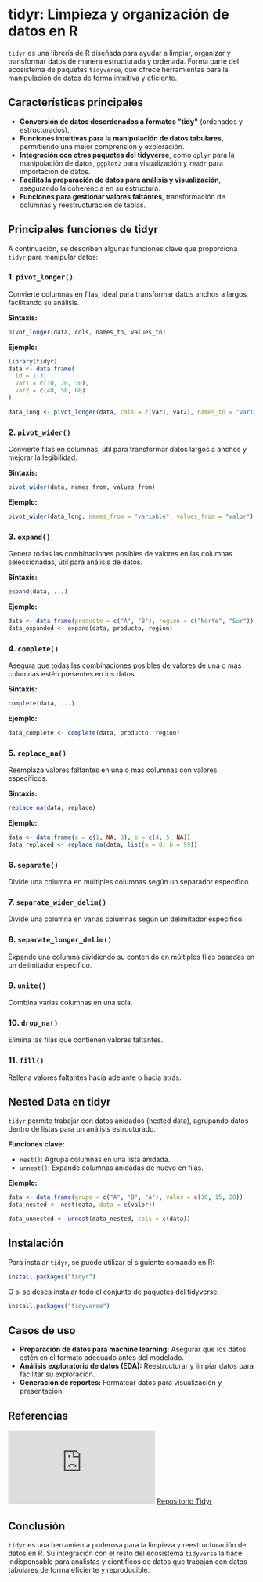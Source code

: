 # tidyr: Limpieza y organización de datos en R

`tidyr` es una librería de R diseñada para ayudar a limpiar, organizar y transformar datos de manera estructurada y ordenada. Forma parte del ecosistema de paquetes `tidyverse`, que ofrece herramientas para la manipulación de datos de forma intuitiva y eficiente.

## Características principales

- **Conversión de datos desordenados a formatos "tidy"** (ordenados y estructurados).
- **Funciones intuitivas para la manipulación de datos tabulares**, permitiendo una mejor comprensión y exploración.
- **Integración con otros paquetes del tidyverse**, como `dplyr` para la manipulación de datos, `ggplot2` para visualización y `readr` para importación de datos.
- **Facilita la preparación de datos para análisis y visualización**, asegurando la coherencia en su estructura.
- **Funciones para gestionar valores faltantes**, transformación de columnas y reestructuración de tablas.

## Principales funciones de tidyr

A continuación, se describen algunas funciones clave que proporciona `tidyr` para manipular datos:

### 1. `pivot_longer()`
Convierte columnas en filas, ideal para transformar datos anchos a largos, facilitando su análisis.

**Sintaxis:**
```r
pivot_longer(data, cols, names_to, values_to)
```

**Ejemplo:**
```r
library(tidyr)
data <- data.frame(
  id = 1:3,
  var1 = c(10, 20, 30),
  var2 = c(40, 50, 60)
)

data_long <- pivot_longer(data, cols = c(var1, var2), names_to = "variable", values_to = "valor")
```

### 2. `pivot_wider()`
Convierte filas en columnas, útil para transformar datos largos a anchos y mejorar la legibilidad.

**Sintaxis:**
```r
pivot_wider(data, names_from, values_from)
```

**Ejemplo:**
```r
pivot_wider(data_long, names_from = "variable", values_from = "valor")
```

### 3. `expand()`
Genera todas las combinaciones posibles de valores en las columnas seleccionadas, útil para análisis de datos.

**Sintaxis:**
```r
expand(data, ...)
```

**Ejemplo:**
```r
data <- data.frame(producto = c("A", "B"), region = c("Norte", "Sur"))
data_expanded <- expand(data, producto, region)
```

### 4. `complete()`
Asegura que todas las combinaciones posibles de valores de una o más columnas estén presentes en los datos.

**Sintaxis:**
```r
complete(data, ...)
```

**Ejemplo:**
```r
data_complete <- complete(data, producto, region)
```

### 5. `replace_na()`
Reemplaza valores faltantes en una o más columnas con valores específicos.

**Sintaxis:**
```r
replace_na(data, replace)
```

**Ejemplo:**
```r
data <- data.frame(a = c(1, NA, 3), b = c(4, 5, NA))
data_replaced <- replace_na(data, list(a = 0, b = 99))
```

### 6. `separate()`
Divide una columna en múltiples columnas según un separador específico.

### 7. `separate_wider_delim()`
Divide una columna en varias columnas según un delimitador específico.

### 8. `separate_longer_delim()`
Expande una columna dividiendo su contenido en múltiples filas basadas en un delimitador específico.

### 9. `unite()`
Combina varias columnas en una sola.

### 10. `drop_na()`
Elimina las filas que contienen valores faltantes.

### 11. `fill()`
Rellena valores faltantes hacia adelante o hacia atrás.

## Nested Data en tidyr

`tidyr` permite trabajar con datos anidados (nested data), agrupando datos dentro de listas para un análisis estructurado.

**Funciones clave:**
- `nest()`: Agrupa columnas en una lista anidada.
- `unnest()`: Expande columnas anidadas de nuevo en filas.

**Ejemplo:**
```r
data <- data.frame(grupo = c("A", "B", "A"), valor = c(10, 15, 20))
data_nested <- nest(data, data = c(valor))

data_unnested <- unnest(data_nested, cols = c(data))
```

## Instalación

Para instalar `tidyr`, se puede utilizar el siguiente comando en R:

```r
install.packages("tidyr")
```

O si se desea instalar todo el conjunto de paquetes del tidyverse:

```r
install.packages("tidyverse")
```

## Casos de uso

- **Preparación de datos para machine learning:** Asegurar que los datos estén en el formato adecuado antes del modelado.
- **Análisis exploratorio de datos (EDA):** Reestructurar y limpiar datos para facilitar su exploración.
- **Generación de reportes:** Formatear datos para visualización y presentación.

## Referencias
![Cheat Sheet](https://github.com/pgarmenteros/UNIR-grupo11/blob/Adrian/Librer%C3%ADas/Tidyr/tidyr.pdf)
[Repositorio Tidyr](https://github.com/tidyverse/tidyr)

## Conclusión

`tidyr` es una herramienta poderosa para la limpieza y reestructuración de datos en R. Su integración con el resto del ecosistema `tidyverse` la hace indispensable para analistas y científicos de datos que trabajan con datos tabulares de forma eficiente y reproducible.


